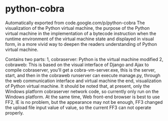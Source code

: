 # python-cobra
Automatically exported from code.google.com/p/python-cobra
The visualization of the Python virtual machine, the purpose of the Python virtual machine in the implementation of a bytecode instruction 
when the runtime environment of the virtual machine state and displayed in visual form, in a more vivid way to deepen the readers 
understanding of Python virtual machine.

Contains two parts: 1, cobraserver: Python is the virtual machine modified 2, cobraweb: This is based on the visual interface of Django and
Ajax to compile cobraserver, you'll get a cobra-vm-server.exe, this is the server, start, and then in the cobraweb runserver can execute
manage.py, through the web communication interface and virtual machine the end, visualization of Python virtual machine. It should be 
noted that, at present, only the Windows platform cobraserver network code, so currently only run on the Windows platform. At the same time,
Web front-end browser is best to use FF2, IE is no problem, but the appearance may not be enough, FF3 changed the upload file input value 
of value, so the current FF3 can not operate properly.
